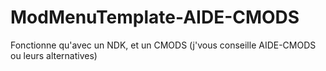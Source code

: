 # ModMenuTemplate-AIDE-CMODS
Fonctionne qu'avec un NDK, et un CMODS (j'vous conseille AIDE-CMODS ou leurs alternatives)
